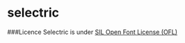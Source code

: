# selectric



###Licence
Selectric is under [SIL Open Font License (OFL)](http://scripts.sil.org/cms/scripts/page.php?site_id=nrsi&id=OFL "SIL Open Font License")


